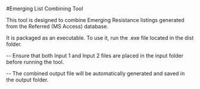 #Emerging List Combining Tool


This tool is designed to combine Emerging Resistance listings generated from the Referred (MS Access) database.

It is packaged as an executable. To use it, run the .exe file located in the dist folder.

-- Ensure that both Input 1 and Input 2 files are placed in the input folder before running the tool.

-- The combined output file will be automatically generated and saved in the output folder.